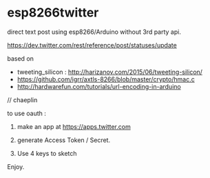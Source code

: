 esp8266twitter
===============

direct text post using esp8266/Arduino without 3rd party api.


https://dev.twitter.com/rest/reference/post/statuses/update

based on 
- tweeting_silicon : http://harizanov.com/2015/06/tweeting-silicon/
- https://github.com/igrr/axtls-8266/blob/master/crypto/hmac.c
- http://hardwarefun.com/tutorials/url-encoding-in-arduino


// chaeplin


to use oauth :

1.  make an app at https://apps.twitter.com

2.  generate Access Token / Secret. 

3.  Use 4 keys to sketch

Enjoy.
